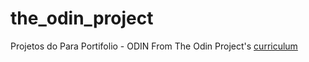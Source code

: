 # the_odin_project
Projetos do Para Portifolio - ODIN
From The Odin Project's [curriculum](http://www.theodinproject.com/courses/web-development-101/lessons/html-css)
